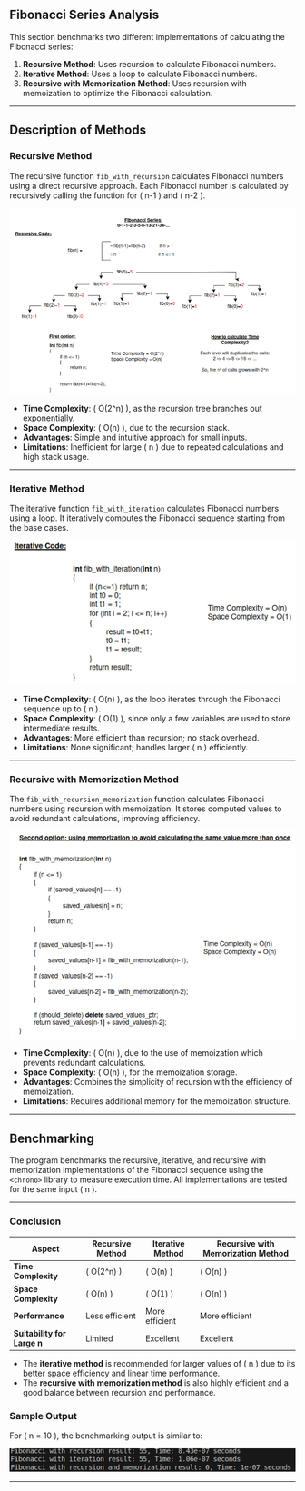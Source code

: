## **Fibonacci Series Analysis**

This section benchmarks two different implementations of calculating the Fibonacci series:

1. **Recursive Method**: Uses recursion to calculate Fibonacci numbers.
2. **Iterative Method**: Uses a loop to calculate Fibonacci numbers.
3. **Recursive with Memorization Method**: Uses recursion with memoization to optimize the Fibonacci calculation.

---

## **Description of Methods**

### **Recursive Method**

The recursive function `fib_with_recursion` calculates Fibonacci numbers using a direct recursive approach. Each Fibonacci number is calculated by recursively calling the function for \( n-1 \) and \( n-2 \).

<div align="center">
    <img src="docs/img1.png" alt="">
</div>

- **Time Complexity**: \( O(2^n) \), as the recursion tree branches out exponentially.
- **Space Complexity**: \( O(n) \), due to the recursion stack.
- **Advantages**: Simple and intuitive approach for small inputs.
- **Limitations**: Inefficient for large \( n \) due to repeated calculations and high stack usage.

---

### **Iterative Method**

The iterative function `fib_with_iteration` calculates Fibonacci numbers using a loop. It iteratively computes the Fibonacci sequence starting from the base cases.

<div align="center">
    <img src="docs/img2.png" alt="">
</div>

- **Time Complexity**: \( O(n) \), as the loop iterates through the Fibonacci sequence up to \( n \).
- **Space Complexity**: \( O(1) \), since only a few variables are used to store intermediate results.
- **Advantages**: More efficient than recursion; no stack overhead.
- **Limitations**: None significant; handles larger \( n \) efficiently.

---

### **Recursive with Memorization Method**

The `fib_with_recursion_memorization` function calculates Fibonacci numbers using recursion with memoization. It stores computed values to avoid redundant calculations, improving efficiency.

<div align="center">
    <img src="docs/img3.png" alt="">
</div>

- **Time Complexity**: \( O(n) \), due to the use of memoization which prevents redundant calculations.
- **Space Complexity**: \( O(n) \), for the memoization storage.
- **Advantages**: Combines the simplicity of recursion with the efficiency of memoization.
- **Limitations**: Requires additional memory for the memoization structure.

---

## **Benchmarking**

The program benchmarks the recursive, iterative, and recursive with memorization implementations of the Fibonacci sequence using the `<chrono>` library to measure execution time. All implementations are tested for the same input \( n \).

---

### **Conclusion**

| **Aspect**              | **Recursive Method**  | **Iterative Method** | **Recursive with Memorization Method** |
|-------------------------|-----------------------|----------------------|---------------------------------------|
| **Time Complexity**      | \( O(2^n) \)           | \( O(n) \)           | \( O(n) \)                           |
| **Space Complexity**     | \( O(n) \)             | \( O(1) \)           | \( O(n) \)                           |
| **Performance**          | Less efficient        | More efficient       | More efficient                       |
| **Suitability for Large n** | Limited             | Excellent            | Excellent                            |

- The **iterative method** is recommended for larger values of \( n \) due to its better space efficiency and linear time performance.
- The **recursive with memorization method** is also highly efficient and a good balance between recursion and performance.

### **Sample Output**

For \( n = 10 \), the benchmarking output is similar to:

<div align="center">
    <img src="docs/img4.png" alt="">
</div>

---